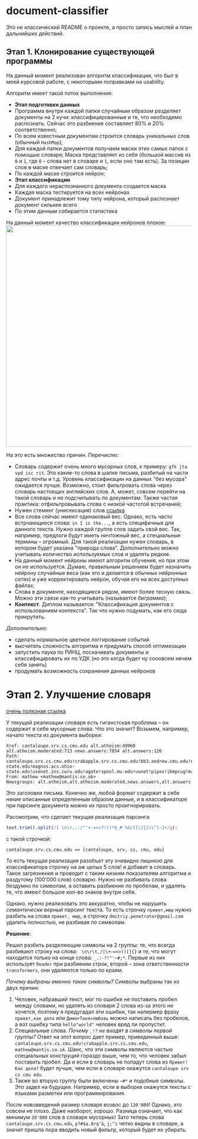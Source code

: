 # document-classifier

Это не классический README о проекте, а просто запись мыслей и план дальнийших действий.

## Этап 1. Клонирование существующей программы

На данный момент реализован алгоритм классификации, что был в моей курсовой работе, с некоторыми поправками на usability.

Алгоритм имеет такой поток выполнения:

* __Этап подготовки данных__
* Программа внутри каждой папки случайным образом разделяет документы на 2 кучи: классифицированные и те, что необходимо распознать.
Сейчас это разбиение составляет 80% и 20% соответственно;
* По всем известным документам строится словарь уникальных слов (обычный `HashMap`);
* Для каждой папки документов получаем маски этих самых папок с помощью словаря;
Маска представляет из себя (большой массив из `0` и `1`, где `0` – слова нет в словаре и `1`, если оно там есть). За позиции
слов в маске отвечает сам словарь;
* По каждой маске строится нейрон;
* __Этап классификации__
* Для каждого нераспознанного документа создается маска
* Каждая маска тестируется на всех нейронах
* Документ принадлежит тому типу нейрона, который распознает документ сильнее всего
* По этим данным собирается статистика

На данный момент качество классификации нейронов плохое:
<img src="https://i.imgur.com/deUJZc5.png" width=600/>

На это есть множество причин. Перечислю:
* Словарь содержит очень много мусорных слов, к примеру: `gfk jta vpd isc rit`.
  Это какие-то слова в шапке письма, разбитый на части адрес почты и т.д. Уровень классификации на данных "без мусора" ожидается лучше.
  Возможно, стоит фильтровать слова через словарь настоящих английских слов. А, может, совсем перейти на такой словарь и не подсчитывать
  по документам. Также частая практика: отфильтровывать слова с низкой частотой встречаний;
* Нужен стеминг (унисексация) слов [ссылка](http://snowball.tartarus.org/)
* Все слова сейчас имеют одинаковый вес. Однако, есть часто встрчающиеся слова: `in I is the...`, а есть специфичные для данного текста.
Нужно каждой группе слов задать свой вес. Так, например, предлоги будут иметь ничтожный вес, а специальные термины – огромный.
Для такой реализации нужен словарь, в котором будет указана "природа слова".
Дополнительно можно учитывать количество используемых слов и удалять редкие.
* На данный момент нейроны имеют алгоритм обучения, но при этом он не используется. Думаю, правильным решением будет
назначить нейрону случайные веса (как это и делается в обычных нейронных сетях) и уже корректировать нейрон,
обучая его на всех доступных файлах;
* Слова в документе, находящиеся рядом, имеют более тесную связь. Можно эти связи как-то учитывать (называется _биграмма_);
* __Контекст__. Диплом называется: "Классификация документов с использованием контекста". Так что нужно подумать, как его сюда прикрутить.

_Дополнительно_:
* сделать нормальное цветное логгирование событий
* высчитать сложность алгоритма и придумать способ оптимизации
* запустить паука по РИНЦ, поскачивать документы и классифицировать их по УДК (но это когда будет ну сооовсем нечем себя занять)
* продумать возможность сохранения данных нейронов

# Этап 2. Улучшение словаря

[очень полезная ссылка](https://habrahabr.ru/post/332078/)

У текущей реализации словаря есть гиганстская проблема – он содержит в себе мусорные слова. Что это значит?
Возьмем, например, начало текста из документа выборки:

```
Xref: cantaloupe.srv.cs.cmu.edu alt.atheism:49960 alt.atheism.moderated:713 news.answers:7054 alt.answers:126
Path: cantaloupe.srv.cs.cmu.edu!crabapple.srv.cs.cmu.edu!bb3.andrew.cmu.edu!news.sei.cmu.edu!cis.ohio-state.edu!magnus.acs.ohio-state.edu!usenet.ins.cwru.edu!agate!spool.mu.edu!uunet!pipex!ibmpcug!mantis!mathew
From: mathew <mathew@mantis.co.uk>
Newsgroups: alt.atheism,alt.atheism.moderated,news.answers,alt.answers
```

Это заголовки письма. Конечно же, любой формат содержит в себе некие описанные определенным образом данные,
и в классификаторе при парсинге документа можно их просто проигнорировать.

Рассмотрим, что сделает текущая реализация парсинга
```js
text.trim().split(/[ \n\r,.:/"'+-=<>?!()*$_#`%&\t[\]{}\\^|~]+/g);
```
с такой строчкой:
```
cantaloupe.srv.cs.cmu.edu => [cantaloupe, srv, cs, cmu, edu]
```
То есть текущая реализация разобъет эту очевидно лишнюю для классификатора строчку на аж
целых 5 слов! и добавит в словарь. Такое загрязнение и проводит с таким низким
показателям алгоритма и раздутому (100'000 слов) словарю. Нужно не разбивать слова
бездумно по символам, а оставить разбиение по пробелам, и удалять те, что
имеют большое кол-во знаков внутри себя.

Однако, нужно реализовать это аккуратно, чтобы не нарушить _семантически верный_ парсинг текста.
То есть строчку `привет,мир` нужно разбить на слова `привет, мир`, а строчку
`dmitriy.penetrator@gmail.com` удалить полностью, не разбивая по символам.

**Решение**:

Решил разбить разделяющие символы на 2 группы: те, что всегда разбивают строку на слова:
` \n\r\t,/|\+–=<>()[]{}` и те, что могут находится только на конце слова:
`_.:-?!"'~#;*`. Первые из них использует `Reader` при разбиении строк, второй
– зона ответственности `transformers`, они удаляются только по краям.

_Почему выбраны именно такие символы?_ Символы выбраны так из двух причин:
1) Человек, набравший текст, мог по ошибке не поставить пробел между словами,
но удалять из словаря 2 слова из-за этого не хочется, поэтому я предугадал
эти ошибки, так напирмер фразу `привет,как дела` или `Дима+Таня=любовь` можно
написать без пробелов, а вот ошибку типа `hello"world"` человек вряд ли пропустит.
2) Специальные слова. _Почему `.!?` не входят в символы первой группы?_
Ответ на этот вопрос дает пример, приведенный выше:
`cantaloupe.srv.cs.cmu.edu!crabapple.srv.cs.cmu.edu`, `mathew@mantis.co.uk`.
Шанс, что эти символы являются частью специальных конструций гораздо выше, чем то,
что человек забыл поставить пробел. Да и если в словарь не попадут слова из
`Привет!Как дела?` будет лучше, чем если в словаре окажутся
`cantaloupe srv cs cmu edu`.
3) Также во вторую группу были включены `~#*` и подобные символы. Это задел на будущее.
Например, если в выборке окажутся тексты с языками разметки или программирования.

После нововведений размер словаря возвос до `120'000`! Однако, это совсем не плохо.
Даже наоборот, хорошо. Разница означает, что как минимум `20'000` слов в словаре мусорных!
Зато теперь слова `cantaloupe.srv.cs.cmu.edu`, `p?#$a.0rq'&`, `j;^i` четко видны в словаре, а значит пришла пора
вводить новый фильтр, который будет их убирать.

